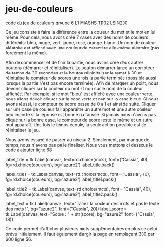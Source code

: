 # jeu-de-couleurs
code du jeu de couleurs groupe 6 L1 MIASHS TD02 LSIN200

Ce jeu consiste à faire la différence entre la couleur du mot et le mot en lui même.
Pour cela, nous avons créé 7 cases avec des noms de couleurs différents: bleu, rouge, vert, jaune, rose, orange, blanc. Un nom de couleur aléatoire est affiché avec une couleur de caractère elle-même aléatoire (pas forcément la même).

Afin de commencer et de finir la partie, nous avons créé deux autres boutons (démarrer et réinitialiser). Le bouton démarrer lance un compteur de temps de 30 secondes et le bouton réininitaliser le remet à 30 et réinitalise le compteur de scores une fois la partie terminée (possible aussi lorsque la partie n'est pas encore terminée).
Afin de marquer un point, nous devons cliquer sur la couleur du mot et non sur le nom de la couleur affichée.
Par exemple, si le mot "bleu" est affiché avec une couleur verte, nous allons devoir cliquer sur la case verte et non sur la case bleue.
Si nous avons réussi, le compteur de score passe de 0 à 1 et ainsi de suite.
Cliquer sur une case de couleur fait apparaître un autre mot et une autre couleur peu importe si la réponse est bonne ou fausse.
Si jamais nous n'avons pas cliqué sur la bonne case, le compteur de score reste le même et un autre mot apparaît.
Une fois le temps écoulé, la seule action possible est de réinitaliser le jeu.


Nous avons essayé de passer au niveau 2. Simplement, par manque de temps, nous n'avons pas pu le finaliser. Nous vous mettons ci dessous le code à ajouter ligne 68 

label_title = tk.Label(canvas, text=rd.choice(mots), font=("Cassia", 40), fg=rd.choice(couleurs), bg='azure2')
label_title.pack()

label_title1 = tk.Label(canvas, text=rd.choice(mots), font=("Cassia", 40), fg=rd.choice(couleurs), bg='azure2')
label_title1.pack()

label_title2 = tk.Label(canvas, text=rd.choice(mots), font=("Cassia", 40), fg=rd.choice(couleurs), bg='azure2')
label_title2.pack()

label_text = tk.Label(canvas, text="Tapez la couleur des mots et pas le texte des mots !", bg="azure2", font=("Cassia", 20))
label_score = tk.Label(canvas, text="Score : " + str(score), bg="azure2", font=("Cassia", 18))

Ce code permet d'afficher plusieurs mots supplémentaires en plus de celui prévu initialement. 
Il faut également élargir la page en remplaçant 300 par 600 ligne 56.


